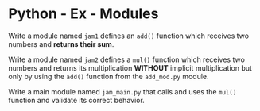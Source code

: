 # Python - Ex - Modules

Write a module named `jam1` defines an `add()` function which receives two numbers and **returns their sum**.

Write a module named `jam2` defines a `mul()` function which receives two
numbers and returns its multiplication **WITHOUT** implicit multiplication but only by using the `add()` function from the `add_mod.py` module.

Write a main module named `jam_main.py` that calls and uses the `mul()` function and validate its correct behavior.